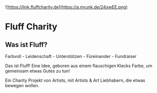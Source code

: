 ![https://link.fluffcharity.de](https://a.mrunk.de/24xwEE.png)
# Fluff Charity

## Was ist Fluff? 
Farbvoll - Leidenschaft - Unterstützen - Füreinander - Fundraiser

Das ist Fluff! Eine Idee, geboren aus einem flauschigen Klecks Farbe, um gemeinsam etwas Gutes zu tun!

Ein Charity Projekt von Artists, mit Artists & Art Liebhabern, die etwas bewegen wollen.
